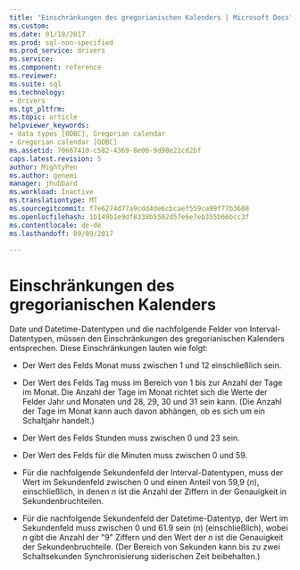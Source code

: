 ```yaml
---
title: "Einschränkungen des gregorianischen Kalenders | Microsoft Docs"
ms.custom: 
ms.date: 01/19/2017
ms.prod: sql-non-specified
ms.prod_service: drivers
ms.service: 
ms.component: reference
ms.reviewer: 
ms.suite: sql
ms.technology:
- drivers
ms.tgt_pltfrm: 
ms.topic: article
helpviewer_keywords:
- data types [ODBC], Gregorian calendar
- Gregorian calendar [ODBC]
ms.assetid: 70667410-c582-4369-8e06-9d98e21cd2bf
caps.latest.revision: 5
author: MightyPen
ms.author: genemi
manager: jhubbard
ms.workload: Inactive
ms.translationtype: MT
ms.sourcegitcommit: f7e6274d77a9cdd4de6cbcaef559ca99f77b3608
ms.openlocfilehash: 1b149b1e9df8338b5502d57e6e7eb355b66bcc3f
ms.contentlocale: de-de
ms.lasthandoff: 09/09/2017

---
```

# <a name="constraints-of-the-gregorian-calendar"></a>Einschränkungen des gregorianischen Kalenders
Date und Datetime-Datentypen und die nachfolgende Felder von Interval-Datentypen, müssen den Einschränkungen des gregorianischen Kalenders entsprechen. Diese Einschränkungen lauten wie folgt:  
  
-   Der Wert des Felds Monat muss zwischen 1 und 12 einschließlich sein.  
  
-   Der Wert des Felds Tag muss im Bereich von 1 bis zur Anzahl der Tage im Monat. Die Anzahl der Tage im Monat richtet sich die Werte der Felder Jahr und Monaten und 28, 29, 30 und 31 sein kann. (Die Anzahl der Tage im Monat kann auch davon abhängen, ob es sich um ein Schaltjahr handelt.)  
  
-   Der Wert des Felds Stunden muss zwischen 0 und 23 sein.  
  
-   Der Wert des Felds für die Minuten muss zwischen 0 und 59.  
  
-   Für die nachfolgende Sekundenfeld der Interval-Datentypen, muss der Wert im Sekundenfeld zwischen 0 und einen Anteil von 59,9 (*n*), einschließlich, in denen  *n*  ist die Anzahl der Ziffern in der Genauigkeit in Sekundenbruchteilen.  
  
-   Für die nachfolgende Sekundenfeld der Datetime-Datentyp, der Wert im Sekundenfeld muss zwischen 0 und 61.9 sein (*n*) (einschließlich), wobei  *n*  gibt die Anzahl der "9" Ziffern und den Wert der  *n*  ist die Genauigkeit der Sekundenbruchteile. (Der Bereich von Sekunden kann bis zu zwei Schaltsekunden Synchronisierung siderischen Zeit beibehalten.)

